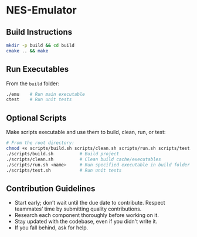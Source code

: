 # NES-Emulator

## Build Instructions

```bash
mkdir -p build && cd build
cmake .. && make
```

## Run Executables

From the `build` folder:

```bash
./emu    # Run main executable
ctest    # Run unit tests
```

## Optional Scripts

Make scripts executable and use them to build, clean, run, or test:

```bash
# From the root directory:
chmod +x scripts/build.sh scripts/clean.sh scripts/run.sh scripts/test.sh
./scripts/build.sh          # Build project
./scripts/clean.sh          # Clean build cache/executables
./scripts/run.sh <name>     # Run specified executable in build folder
./scripts/test.sh           # Run unit tests
```

## Contribution Guidelines

- Start early; don’t wait until the due date to contribute. Respect teammates’ time by submitting quality contributions.
- Research each component thoroughly before working on it.
- Stay updated with the codebase, even if you didn't write it.
- If you fall behind, ask for help.
